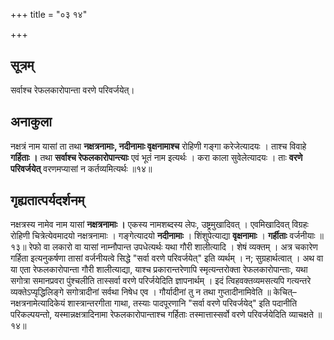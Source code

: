 +++
title = "०३ १४"

+++
## सूत्रम्
सर्वाश्च रेफलकारोपान्ता वरणे परिवर्जयेत्।
## अनाकुला
नक्षत्रं नाम यासां ता तथा **नक्षत्रनामाः, नदीनामाः वृक्षनामाश्च** रोहिणी गङ्गा करेजेत्यादयः ।
ताश्च विवाहे **गर्हिताः ।** तथा
**सर्वाश्च रेफलकारोपान्त्याः** एवं भूतं नाम इत्यर्थः ।
करा काला सुवेलेत्यादयः ।
ताः **वरणे परिवर्जयेत्** वरणमप्यासां न कर्तव्यमित्यर्थः ॥१४॥

## गृह्यतात्पर्यदर्शनम्
नक्षत्रस्य नामेव नाम यासां **नक्षत्रनामाः ।** एकस्य नामशब्दस्य लेपः, उष्ट्रमुखादिवत् ।
एवमिखादिवत् विग्रहः रोहिणी चित्रेत्येवमादयो नक्षत्रनामाः ।
गङ्गेत्यादयो **नदीनामाः** ।
शिंशुपेत्याद्या **वृक्षनामाः** ।
**गर्हीताः** वर्जनीयाः ॥१३॥
रेफो वा लकारो वा यासां नाम्नौपान्त उपधेत्यर्थः यथा गौरी शालीत्यादि ।
शेषं व्यक्तम् ।
अत्र चकारेण गर्हिता इत्यनुकर्षणा तासां वर्जनीयत्वे सिद्धे "सर्वा वरणे परिवर्जयेत्" इति व्यर्थम् ।
न; सुग्रहार्थत्वात् ।
अथ वा या एता रेफलकारोपान्ता गौरी शालीत्याद्या, याश्च प्रकारान्तरेणापि स्मृत्यन्तरोक्ता रेफलकारोपान्ताः, यथा सगोत्रा समानप्रवरा पुंश्चलीति तास्सर्वा वरणे परिर्जयेदिति ज्ञापनार्थम् ।
इदं त्विहवक्तव्यमसत्यपि गत्यन्तरे व्यक्तेऽप्यृद्धिलिङ्गे सगोत्रादीनां सर्वथा निषेध एव ।
गौर्यादीनां तु न तथा गुप्तादीनामिवेति ॥
केचित्– नक्षत्रनामेत्यादिकेयं शास्त्रान्तरगीता गाथा, तस्याः पादपूरणानि "सर्वा वरणे परिवर्जयेद्" इति पदानीति परिकल्पयन्तो, यस्मान्नक्षत्रादिनामा रेफलकारोपान्ताश्च गर्हिताः तस्मात्तास्सर्वो वरणे परिवर्जयेदिति व्याचक्षते ॥१४॥
